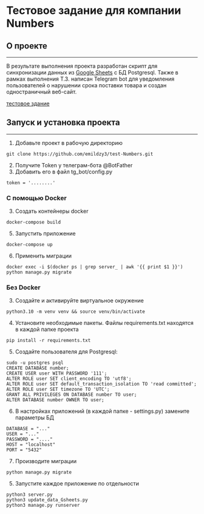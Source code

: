 # Тестовое задание для компании Numbers

## О проекте
___
В результате выполнения проекта разработан скрипт для синхронизации данных из [Google Sheets](https://docs.google.com/spreadsheets/d/1VuNKORnuTib8k1mMIjqrEms6VungKDuveLvJFMCza4c/edit#gid=0) с БД Postgresql. Также в рамках выполнения Т.З. написан Telegram bot для уведомления пользователей о нарушении срока поставки товара и создан одностраничный веб-сайт. 

[тестовое здание](https://github.com/emildzy3/test-Numbers/blob/main/%D0%A2%D0%B5%D1%81%D1%82%D0%BE%D0%B2%D0%BE%D0%B5%20%D0%B7%D0%B0%D0%B4%D0%B0%D0%BD%D0%B8%D0%B5%20(developer).pdf)

## Запуск и установка проекта 
___

1. Добавьте проект в рабочую директорию

```
git clone https://github.com/emildzy3/test-Numbers.git
```
2. Получите Token у телеграм-бота @BotFather
3. Добавить его в файл tg_bot/config.py
```
token = '........'
```
### С помощью Docker
3. Cоздать контейнеры docker
```
docker-compose build
```
5. Запустить приложение
```
docker-compose up
```
6. Применить миграции
```
docker exec -i $(docker ps | grep server_ | awk '{{ print $1 }}') python manage.py migrate
```
### Без Docker

3. Создайте и активируйте виртуальное окружение

```
python3.10 -m venv venv && source venv/bin/activate
```

4. Установите необходимые пакеты. Файлы requirements.txt находятся в каждой папке проекта
```
pip install -r requirements.txt
```
5. Создайте пользователя для Postgresql:
```
sudo -u postgres psql
CREATE DATABASE number;
CREATE USER user WITH PASSWORD '111';
ALTER ROLE user SET client_encoding TO 'utf8';
ALTER ROLE user SET default_transaction_isolation TO 'read committed';
ALTER ROLE user SET timezone TO 'UTC';
GRANT ALL PRIVILEGES ON DATABASE number TO user;
ALTER DATABASE number OWNER TO user;
```
6. В настройках приложений (в каждой папке - settings.py) замените параметры БД
```
DATABASE = "..."
USER = "..."
PASSWORD = "...."
HOST = "localhost"
PORT = "5432"
```

7. Производите миграции 
```
python manage.py migrate 
```
5. Запустите каждое приложение по отдельности
```
python3 server.py
python3 update_data_Gsheets.py
python3 manage.py runserver
```
